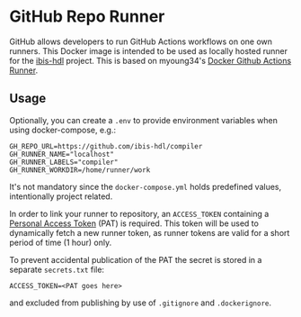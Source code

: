 # GitHub Repo Runner

GitHub allows developers to run GitHub Actions workflows on one own runners.
This Docker image is intended to be used as locally hosted runner for the
[ibis-hdl](https://github.com/ibis-hdl) project. This is based on
myoung34's [Docker Github Actions Runner](https://github.com/myoung34/docker-github-actions-runner).

## Usage

Optionally, you can create a `.env` to provide environment variables when using docker-compose, e.g.:

```
GH_REPO_URL=https://github.com/ibis-hdl/compiler
GH_RUNNER_NAME="localhost"
GH_RUNNER_LABELS="compiler"
GH_RUNNER_WORKDIR=/home/runner/work
```

It's not mandatory since the `docker-compose.yml` holds predefined values, intentionally project related.

In order to link your runner to repository, an `ACCESS_TOKEN` containing a [Personal Access Token](https://github.com/settings/tokens) (PAT) is required. This token will be used to dynamically fetch a new runner token, as runner tokens are valid for a short period of time (1 hour) only.

To prevent accidental publication of the PAT the secret is stored in a separate `secrets.txt` file:

```
ACCESS_TOKEN=<PAT goes here>
```

and excluded from publishing by use of `.gitignore` and `.dockerignore`.
